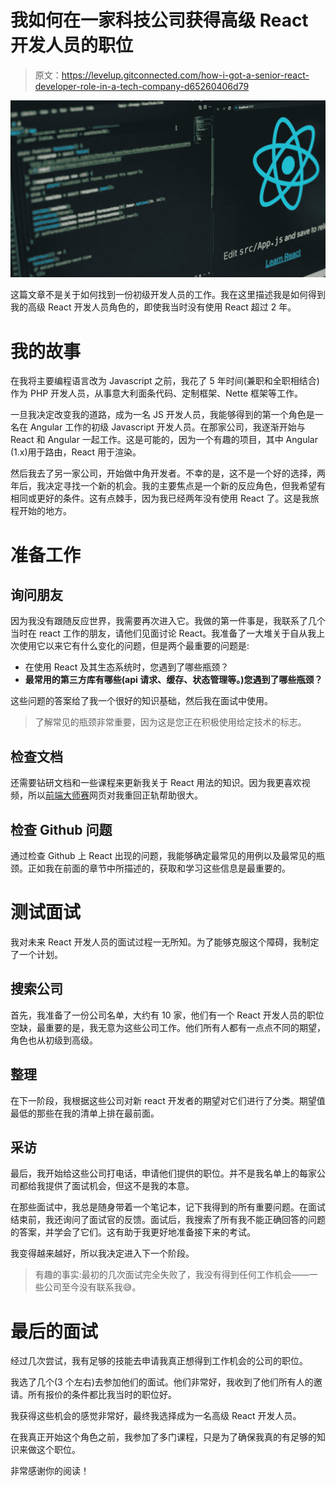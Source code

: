 # 我如何在一家科技公司获得高级 React 开发人员的职位

> 原文：<https://levelup.gitconnected.com/how-i-got-a-senior-react-developer-role-in-a-tech-company-d65260406d79>

![](img/4266ddafa0689e10617150b0cb2a3af7.png)

这篇文章不是关于如何找到一份初级开发人员的工作。我在这里描述我是如何得到我的高级 React 开发人员角色的，即使我当时没有使用 React 超过 2 年。

# 我的故事

在我将主要编程语言改为 Javascript 之前，我花了 5 年时间(兼职和全职相结合)作为 PHP 开发人员，从事意大利面条代码、定制框架、Nette 框架等工作。

一旦我决定改变我的道路，成为一名 JS 开发人员，我能够得到的第一个角色是一名在 Angular 工作的初级 Javascript 开发人员。在那家公司，我逐渐开始与 React 和 Angular 一起工作。这是可能的，因为一个有趣的项目，其中 Angular (1.x)用于路由，React 用于渲染。

然后我去了另一家公司，开始做中角开发者。不幸的是，这不是一个好的选择，两年后，我决定寻找一个新的机会。我的主要焦点是一个新的反应角色，但我希望有相同或更好的条件。这有点棘手，因为我已经两年没有使用 React 了。这是我旅程开始的地方。

# 准备工作

## 询问朋友

因为我没有跟随反应世界，我需要再次进入它。我做的第一件事是，我联系了几个当时在 react 工作的朋友，请他们见面讨论 React。我准备了一大堆关于自从我上次使用它以来它有什么变化的问题，但是两个最重要的问题是:

*   在使用 React 及其生态系统时，您遇到了哪些瓶颈？
*   **最常用的第三方库有哪些(api 请求、缓存、状态管理等。)您遇到了哪些瓶颈？**

这些问题的答案给了我一个很好的知识基础，然后我在面试中使用。

> 了解常见的瓶颈非常重要，因为这是您正在积极使用给定技术的标志。

## 检查文档

还需要钻研文档和一些课程来更新我关于 React 用法的知识。因为我更喜欢视频，所以[前端大师赛](https://frontendmasters.com/)网页对我重回正轨帮助很大。

## 检查 Github 问题

通过检查 Github 上 React 出现的问题，我能够确定最常见的用例以及最常见的瓶颈。正如我在前面的章节中所描述的，获取和学习这些信息是最重要的。

# 测试面试

我对未来 React 开发人员的面试过程一无所知。为了能够克服这个障碍，我制定了一个计划。

## 搜索公司

首先，我准备了一份公司名单，大约有 10 家，他们有一个 React 开发人员的职位空缺，最重要的是，我无意为这些公司工作。他们所有人都有一点点不同的期望，角色也从初级到高级。

## 整理

在下一阶段，我根据这些公司对新 react 开发者的期望对它们进行了分类。期望值最低的那些在我的清单上排在最前面。

## 采访

最后，我开始给这些公司打电话，申请他们提供的职位。并不是我名单上的每家公司都给我提供了面试机会，但这不是我的本意。

在那些面试中，我总是随身带着一个笔记本，记下我得到的所有重要问题。在面试结束前，我还询问了面试官的反馈。面试后，我搜索了所有我不能正确回答的问题的答案，并学会了它们。这有助于我更好地准备接下来的考试。

我变得越来越好，所以我决定进入下一个阶段。

> 有趣的事实:最初的几次面试完全失败了，我没有得到任何工作机会——一些公司至今没有联系我😅。

# 最后的面试

经过几次尝试，我有足够的技能去申请我真正想得到工作机会的公司的职位。

我选了几个(3 个左右)去参加他们的面试。他们非常好，我收到了他们所有人的邀请。所有报价的条件都比我当时的职位好。

我获得这些机会的感觉非常好，最终我选择成为一名高级 React 开发人员。

在我真正开始这个角色之前，我参加了多门课程，只是为了确保我真的有足够的知识来做这个职位。

非常感谢你的阅读！